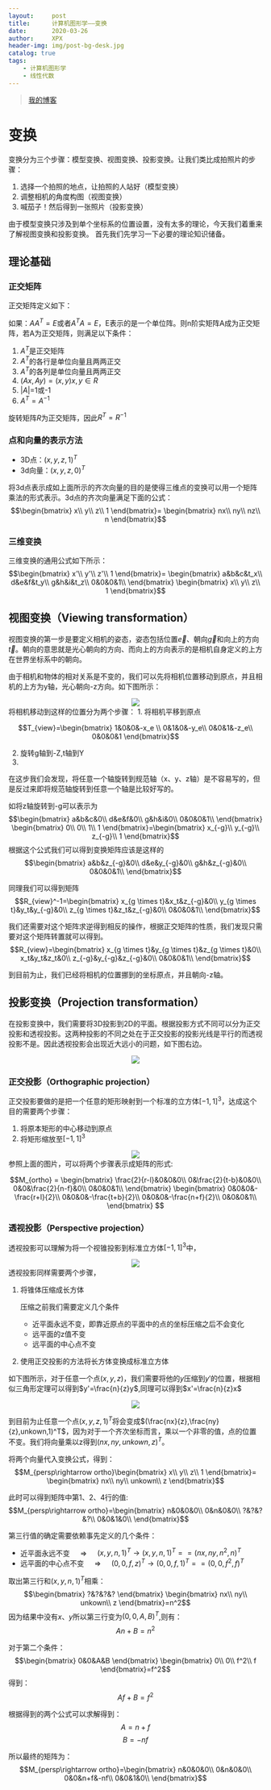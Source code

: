```yaml
---
layout:     post
title:      计算机图形学——变换
date:       2020-03-26
author:     XPX
header-img: img/post-bg-desk.jpg
catalog: true
tags:
    - 计算机图形学
    - 线性代数
---
```

> [我的博客](http://xjxpx.github.io)

# 变换

变换分为三个步骤：模型变换、视图变换、投影变换。让我们类比成拍照片的步骤：
1. 选择一个拍照的地点，让拍照的人站好（模型变换）
2. 调整相机的角度构图（视图变换）
3. 喊茄子！然后得到一张照片（投影变换）
   
由于模型变换只涉及到单个坐标系的位置设置，没有太多的理论，今天我们着重来了解视图变换和投影变换。
首先我们先学习一下必要的理论知识储备。
## 理论基础
### 正交矩阵

正交矩阵定义如下：

如果：$AA^T=E$或者$A^TA=E$，E表示的是一个单位阵。则n阶实矩阵A成为正交矩阵，若A为正交矩阵，则满足以下条件：
1. $A^T$是正交矩阵
2. $A^T$的各行是单位向量且两两正交
3. $A^T$的各列是单位向量且两两正交
4. $(Ax,Ay)=(x,y) x,y∈R$
5. $\lvert A \lvert$=1或-1
6. $A^T = A^{-1}$

旋转矩阵$R$为正交矩阵，因此$R^T=R^{-1}$
### 点和向量的表示方法
- 3D点：$(x,y,z,1)^T$
- 3d向量：$(x,y,z,0)^T$

将3d点表示成如上面所示的齐次向量的目的是使得三维点的变换可以用一个矩阵乘法的形式表示。3d点的齐次向量满足下面的公式：
$$\begin{bmatrix}
x\\
y\\
z\\
1
\end{bmatrix}=
\begin{bmatrix}
nx\\
ny\\
nz\\
n
\end{bmatrix}$$

### 三维变换
三维变换的通用公式如下所示：
$$\begin{bmatrix}
x'\\
y'\\
z'\\
1
\end{bmatrix}=
\begin{bmatrix}
a&b&c&t_x\\
d&e&f&t_y\\
g&h&i&t_z\\
0&0&0&1\\
\end{bmatrix}
\begin{bmatrix}
x\\
y\\
z\\
1
\end{bmatrix}$$

## 视图变换（Viewing transformation）
视图变换的第一步是要定义相机的姿态，姿态包括位置$\vec e$、朝向$\vec g$和向上的方向$\vec t$。朝向的意思就是光心朝向的方向、而向上的方向表示的是相机自身定义的上方在世界坐标系中的朝向。

由于相机和物体的相对关系是不变的，我们可以先将相机位置移动到原点，并且相机的上方为y轴，光心朝向-z方向。如下图所示：
<center>
    <img
    src="https://github.com/xjxpx/xjxpx.github.io/tree/master/img/2020/03/transform-view.png">
</center>
将相机移动到这样的位置分为两个步骤：
1. 将相机平移到原点
   
$$T_{view}=\begin{bmatrix}
1&0&0&-x_e \\
0&1&0&-y_e\\
0&0&1&-z_e\\
0&0&0&1
\end{bmatrix}$$

2. 旋转g轴到-Z,t轴到Y
3. 
在这步我们会发现，将任意一个轴旋转到规范轴（x、y、z轴）是不容易写的，但是反过来即将规范轴旋转到任意一个轴是比较好写的。

如将z轴旋转到-g可以表示为
$$\begin{bmatrix}
a&b&c&0\\
d&e&f&0\\
g&h&i&0\\
0&0&0&1\\
\end{bmatrix} \begin{bmatrix}
0\\
0\\
1\\
1
\end{bmatrix}=\begin{bmatrix}
x_{-g}\\
y_{-g}\\
z_{-g}\\
1
\end{bmatrix}$$
根据这个公式我们可以得到变换矩阵应该是这样的
$$\begin{bmatrix}
a&b&z_{-g}&0\\
d&e&y_{-g}&0\\
g&h&z_{-g}&0\\
0&0&0&1\\
\end{bmatrix}$$

同理我们可以得到矩阵
$$R_{view}^-1=\begin{bmatrix}
x_{g \times t}&x_t&z_{-g}&0\\
y_{g \times t}&y_t&y_{-g}&0\\
z_{g \times t}&z_t&z_{-g}&0\\
0&0&0&1\\
\end{bmatrix}$$

我们还需要对这个矩阵求逆得到相反的操作，根据正交矩阵的性质，我们发现只需要对这个矩阵转置就可以得到。
$$R_{view}=\begin{bmatrix}
x_{g \times t}&y_{g \times t}&z_{g \times t}&0\\
x_t&y_t&z_t&0\\
z_{-g}&y_{-g}&z_{-g}&0\\
0&0&0&1\\
\end{bmatrix}$$

到目前为止，我们已经将相机的位置挪到的坐标原点，并且朝向-z轴。
## 投影变换（Projection transformation）
在投影变换中，我们需要将3D投影到2D的平面。根据投影方式不同可以分为正交投影和透视投影。这两种投影的不同之处在于正交投影的投影光线是平行的而透视投影不是。因此透视投影会出现近大远小的问题，如下图右边。
<center>
    <img
    src="https://github.com/xjxpx/xjxpx.github.io/tree/master/img/2020/03/transform-projection.png">
</center>

### 正交投影（Orthographic projection）

正交投影要做的是把一个任意的矩形映射到一个标准的立方体$[-1,1]^3$，达成这个目的需要两个步骤：
1. 将原本矩形的中心移动到原点
2. 将矩形缩放至$[-1,1]^3$
<center>
    <img
    src="https://github.com/xjxpx/xjxpx.github.io/tree/master/img/2020/03/transform-orthographic.png">
</center>
 参照上面的图片，可以将两个步骤表示成矩阵的形式:

$$M_{ortho} = 
\begin{bmatrix}
\frac{2}{r-l}&0&0&0\\
0&\frac{2}{t-b}&0&0\\
0&0&\frac{2}{n-f}&0\\
0&0&0&1\\
\end{bmatrix}
\begin{bmatrix}
0&0&0&-\frac{r+l}{2}\\
0&0&0&-\frac{t+b}{2}\\
0&0&0&-\frac{n+f}{2}\\
0&0&0&1\\
\end{bmatrix}
$$

### 透视投影（Perspective projection）

透视投影可以理解为将一个视锥投影到标准立方体$[-1,1]^3$中，
<center>
    <img
    src="https://github.com/xjxpx/xjxpx.github.io/tree/master/img/2020/03/transform-perspective.png">
</center>
透视投影同样需要两个步骤，

1. 将锥体压缩成长方体
   
   压缩之前我们需要定义几个条件
    - 近平面永远不变，即靠近原点的平面中的点的坐标压缩之后不会变化
    - 远平面的z值不变
    - 远平面的中心点不变
2. 使用正交投影的方法将长方体变换成标准立方体
   

  如下图所示，对于任意一个点$(x,y,z)$，我们需要将他的$y$压缩到$y'$的位置，根据相似三角形定理可以得到$y'=\frac{n}{z}y$,同理可以得到$x'=\frac{n}{z}x$
  <center>
    <img
    src="https://github.com/xjxpx/xjxpx.github.io/tree/master/img/2020/03/transform-perspective1.png">
  </center>
  
  到目前为止任意一个点$(x,y,z,1)^T$将会变成$(\frac{nx}{z},\frac{ny}{z},unkown,1)^T$，因为对于一个齐次坐标而言，乘以一个非零的值，点的位置不变。我们将向量乘以z得到$(nx,ny,unkown,z)^T$。

  将两个向量代入变换公式，得到：
  $$M_{persp\rightarrow ortho}\begin{bmatrix}
x\\
y\\
z\\
1
\end{bmatrix}=
\begin{bmatrix}
nx\\
ny\\
unkown\\
z
\end{bmatrix}$$

此时可以得到矩阵中第1、2、4行的值:
$$M_{persp\rightarrow ortho}=\begin{bmatrix}
n&0&0&0\\
0&n&0&0\\
?&?&?&?\\
0&0&1&0\\
\end{bmatrix}$$

第三行值的确定需要依赖事先定义的几个条件：
   - 近平面永远不变 $\quad\Rightarrow \quad$ $(x,y,n,1)^T\rightarrow(x,y,n,1)^T==(nx,ny,n^2,n)^T$
   - 远平面的中心点不变 $\quad\Rightarrow\quad$ $(0,0,f,z)^T\rightarrow(0,0,f,1)^T==(0,0,f^2,f)^T$

取出第三行和$(x,y,n,1)^T$相乘：
$$\begin{bmatrix}
?&?&?&?
\end{bmatrix}
\begin{bmatrix}
nx\\
ny\\
unkown\\
z
\end{bmatrix}=n^2$$
因为结果中没有$x、y$所以第三行变为$(0,0,A,B)^T$,则有：
$$
An+B=n^2
$$

对于第二个条件：
$$\begin{bmatrix}
0&0&A&B
\end{bmatrix}
\begin{bmatrix}
0\\
0\\
f^2\\
f
\end{bmatrix}=f^2$$
得到：
$$
Af+B=f^2
$$

根据得到的两个公式可以求解得到：
$$A=n+f$$
$$B=-nf$$

所以最终的矩阵为：
$$M_{persp\rightarrow ortho}=\begin{bmatrix}
n&0&0&0\\
0&n&0&0\\
0&0&n+f&-nf\\
0&0&1&0\\
\end{bmatrix}$$


   


